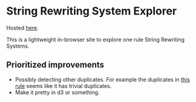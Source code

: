 # String Rewriting System Explorer

Hosted [here](https://seanwentzel.github.io/srs-explorer/).

This is a lightweight in-browser site to explore one rule String Rewriting Systems.

## Prioritized improvements

- Possibly detecting other duplicates. For example the duplicates in [this rule](https://seanwentzel.github.io/srs-explorer/?start_string=11000&in_string=100&out_string=00110) seems like it has trivial duplicates.
- Make it pretty in d3 or something.
